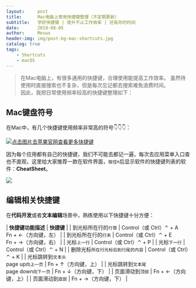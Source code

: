 ```yaml
---
layout:     post
title:      Mac电脑上常用快捷键整理（不定期更新）
subtitle:   学好快捷键 | 提升不止工作效率 | 还有你的时间
date:       2019-08-05
author:     Meswx
header-img: img/post-bg-mac-shortcuts.jpg
catalog: true
tags:
    - Shortcuts
    - macOS
---
```


> 在Mac电脑上，有很多通用的快捷键，合理使用能提高工作效率。
> 虽然待使用时直接搜索也不复杂，但是每次忘记都去搜索难免浪费时间。<br>
> 因此，我把日常使用频率较高的快捷键整理如下：

## Mac键盘符号

在Mac中，有几个快捷键使用频率非常高的符号👇👇👇：

[![](http://ww3.sinaimg.cn/large/006tNc79gy1g5ou7e2jzzj313604cdft.jpg "点击图片去苹果官网查看更多快捷键")](https://support.apple.com/zh-cn/HT201236)

因为每个应用都有自己的快捷键，我们不可能去都记一遍，每次去应用菜单入口查也不直观，这里给大家推荐一款在软件界面，`按住⌘`后显示软件的快捷键列表的软件：**CheatSheet**。

![](http://ww4.sinaimg.cn/large/006tNc79gy1g5owlbnxcbj30bo0473yt.jpg)

## 编辑相关快捷键

在**代码开发**或者**文本编辑**场景中，熟练使用以下快捷键十分方便：

| **快捷键功能描述** | **快捷键** |
| 到光标所在行的`行首` | Control（或 Ctrl）⌃ + A<br> Fn + ←（方向键，左） |
| 到光标所在行的`行末` | Control（或 Ctrl）⌃ + E<br> Fn + →（方向键，右） |
| 光标`上一行` | Control（或 Ctrl）⌃ + P |
| 光标`下一行` | Control（或 Ctrl）⌃ + N |
| 删除光标`所在行光标后到行尾的内容` | Control（或 Ctrl）⌃ + K |
| 光标跳转到`文本头`<br> page up`向上一页` | Fn + ↑（方向键，上） |
| 光标跳转到`文本尾`<br> page down`向下一页` | Fn + ↓（方向键，下） |
| 页面滑动到`顶部` | Fn + ←（方向键，上）|
| 页面滑动到`底部` | Fn + →（方向键，下） |